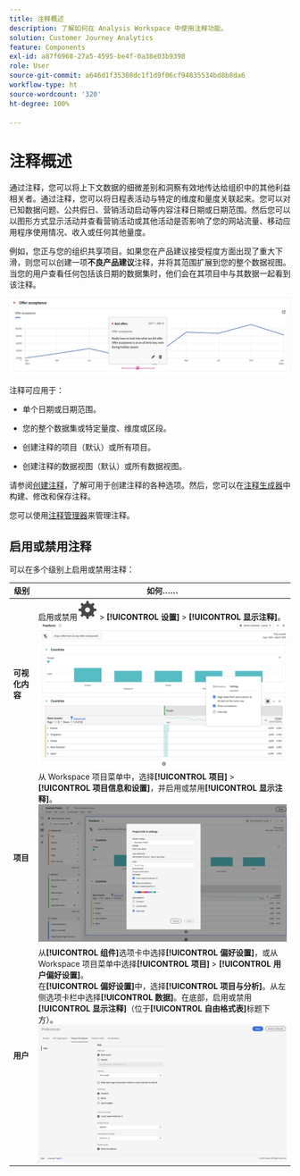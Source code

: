 ```yaml
---
title: 注释概述
description: 了解如何在 Analysis Workspace 中使用注释功能。
solution: Customer Journey Analytics
feature: Components
exl-id: a87f6968-27a5-4595-be4f-0a38e03b9398
role: User
source-git-commit: a646d1f35308dc1f1d9f06cf94835534bd8b8da6
workflow-type: ht
source-wordcount: '320'
ht-degree: 100%

---
```


# 注释概述

通过注释，您可以将上下文数据的细微差别和洞察有效地传达给组织中的其他利益相关者。通过注释，您可以将日程表活动与特定的维度和量度关联起来。您可以对已知数据问题、公共假日、营销活动启动等内容注释日期或日期范围。然后您可以以图形方式显示活动并查看营销活动或其他活动是否影响了您的网站流量、移动应用程序使用情况、收入或任何其他量度。

例如，您正与您的组织共享项目。如果您在产品建议接受程度方面出现了重大下滑，则您可以创建一项&#x200B;**不良产品建议**&#x200B;注释，并将其范围扩展到您的整个数据视图。当您的用户查看任何包括该日期的数据集时，他们会在其项目中与其数据一起看到该注释。

![突出显示注释的折线图。](assets/annotation-example.png)

注释可应用于：

* 单个日期或日期范围。

* 您的整个数据集或特定量度、维度或区段。

* 创建注释的项目（默认）或所有项目。

* 创建注释的数据视图（默认）或所有数据视图。

请参阅[创建注释](/help/components/annotations/create-annotations.md)，了解可用于创建注释的各种选项。然后，您可以在[注释生成器](create-annotations.md#annotation-builder)中构建、修改和保存注释。

您可以使用[注释管理器](manage-annotations.md)来管理注释。

## 启用或禁用注释

可以在多个级别上启用或禁用注释：

| 级别 | 如何…… |
|---|---|
| **可视化内容** | 启用或禁用![Setting](/help/assets/icons/Setting.svg) > **[!UICONTROL 设置]** > **[!UICONTROL 显示注释]**。<br/>![Enable disable annotations for a visualization](/help/components/annotations/assets/annotations-visualization.png) |
| **项目** | 从 Workspace 项目菜单中，选择&#x200B;**[!UICONTROL 项目]** > **[!UICONTROL 项目信息和设置]**，并启用或禁用&#x200B;**[!UICONTROL 显示注释]**。<br/>![Enable disable annotations for a project](/help/components/annotations/assets/annotations-project.png) |
| **用户** | 从&#x200B;**[!UICONTROL 组件]**&#x200B;选项卡中选择&#x200B;**[!UICONTROL 偏好设置]**，或从 Workspace 项目菜单中选择&#x200B;**[!UICONTROL 项目]** > **[!UICONTROL 用户偏好设置]**。<br/>在&#x200B;**[!UICONTROL 偏好设置]**&#x200B;中，选择&#x200B;**[!UICONTROL 项目与分析]**。从左侧选项卡栏中选择&#x200B;**[!UICONTROL 数据]**。在底部，启用或禁用&#x200B;**[!UICONTROL 显示注释]**（位于&#x200B;**[!UICONTROL 自由格式表]**&#x200B;标题下方）。<br/>![为用户启用或禁用注释功能](/help/components/annotations/assets/annotations-user.png) |
